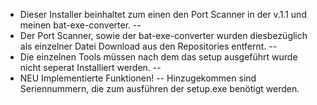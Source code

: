 - Dieser Installer beinhaltet zum einen den Port Scanner in der v.1.1 und meinen bat-exe-converter.
--
- Der Port Scanner, sowie der bat-exe-converter wurden diesbezüglich als einzelner Datei Download aus den Repositories entfernt.
--
- Die einzelnen Tools müssen nach dem das setup ausgeführt wurde nicht seperat Installiert werden. 
--
- NEU
Implementierte Funktionen!
--
Hinzugekommen sind Seriennummern, die zum ausführen der setup.exe benötigt werden. 
